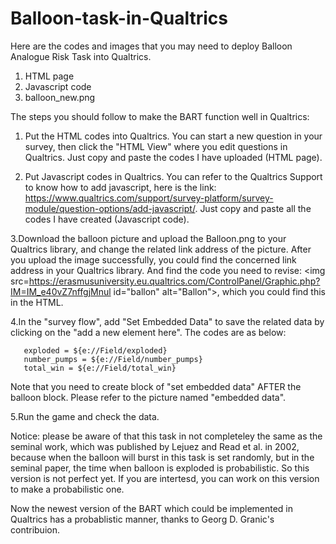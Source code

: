 # Balloon-task-in-Qualtrics
Here are the codes and images that you may need to deploy Balloon Analogue Risk Task into Qualtrics. 
1. HTML page
2. Javascript code
3. balloon_new.png

The steps you should follow to make the BART function well in Qualtrics:
 
 1. Put the HTML codes into Qualtrics. You can start a new question in your survey, then click the "HTML View" where you edit questions in Qualtrics. Just copy and paste the codes I have uploaded (HTML page).
 
 2. Put Javascript codes in Qualtrics. You can refer to the Qualtrics Support to know how to add javascript, here is the link: https://www.qualtrics.com/support/survey-platform/survey-module/question-options/add-javascript/. Just copy and paste all the codes I have created (Javascript code).
 
 3.Download the balloon picture and upload the Balloon.png to your Qualtrics library, and change the related link address of the picture. After you upload the image successfully, you could find the concerned link address in your Qualtrics library.
 And find the code you need to revise:   <img src=https://erasmusuniversity.eu.qualtrics.com/ControlPanel/Graphic.php?IM=IM_e40vZ7nffgjMnul id="ballon" alt="Ballon">, which you could find this in the HTML.
 
 4.In the "survey flow", add "Set Embedded Data" to save the related data by clicking on the "add a new element here". The codes are as below: 
       
       exploded = ${e://Field/exploded}
       number_pumps = ${e://Field/number_pumps}
       total_win = ${e://Field/total_win}
       
 Note that you need to create block of "set embedded data" AFTER the balloon block. Please refer to the picture named "embedded data".
       
 5.Run the game and check the data.

Notice: please be aware of that this task in not completeley the same as the seminal work, which was published by Lejuez and Read et al. in 2002, because when the balloon will burst in this task is set randomly, but in the seminal paper, the time when balloon is exploded is probabilistic. So this version is not perfect yet. If you are intertesd, you can work on this version to make a probabilistic one.

Now the newest version of the BART which could be implemented in Qualtrics has a probablistic manner, thanks to Georg D. Granic's contribuion. 

